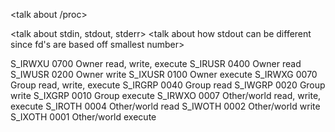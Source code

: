 <talk about files on Linux>
<talk about file descriptor>

<talk about /proc>

<talk about leaving files open>

<talk about stdin, stdout, stderr>
<talk about how stdout can be different since fd's are based off smallest number>

<erasing file securely>
<umask funky>

S_IRWXU     0700    Owner read, write, execute
S_IRUSR     0400    Owner read
S_IWUSR     0200    Owner write
S_IXUSR     0100    Owner execute
S_IRWXG     0070    Group read, write, execute
S_IRGRP     0040    Group read
S_IWGRP     0020    Group write
S_IXGRP     0010    Group execute
S_IRWXO     0007    Other/world read, write, execute
S_IROTH     0004    Other/world read
S_IWOTH     0002    Other/world write
S_IXOTH     0001    Other/world execute

<realtive paths>

